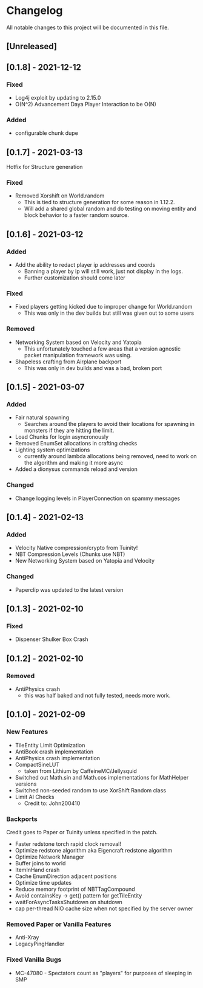 <!-- SPDX-License-Identifier: MIT -->
# Changelog

All notable changes to this project will be documented in this file.

## [Unreleased]

## [0.1.8] - 2021-12-12

### Fixed

* Log4j exploit by updating to 2.15.0
* O(N^2) Advancement Daya Player Interaction to be O(N)

### Added 
* configurable chunk dupe

## [0.1.7] - 2021-03-13

Hotfix for Structure generation

### Fixed

* Removed Xorshift on World.random
  * This is tied to structure generation for some reason in 1.12.2.
  * Will add a shared global random and do testing on moving entity and block behavior to a faster random source.

## [0.1.6] - 2021-03-12

### Added

* Add the ability to redact player ip addresses and coords
  * Banning a player by ip will still work, just not display in the logs.
  * Further customization should come later

### Fixed

* Fixed players getting kicked due to improper change for World.random
  * This was only in the dev builds but still was given out to some users

### Removed

* Networking System based on Velocity and Yatopia
  * This unfortunately touched a few areas that a version agnostic packet manipulation framework was using.
* Shapeless crafting from Airplane backport
  * This was only in dev builds and was a bad, broken port

## [0.1.5] - 2021-03-07

### Added

* Fair natural spawning
  * Searches around the players to avoid their locations for spawning in monsters if they are hitting the limit.
* Load Chunks for login asyncronously
* Removed EnumSet allocations in crafting checks
* Lighting system optimizations
  * currently around lambda allocations being removed, need to work on the algorithm and making it more async
* Added a dionysus commands reload and version

### Changed

* Change logging levels in PlayerConnection on spammy messages

## [0.1.4] - 2021-02-13

### Added

* Velocity Native compression/crypto from Tuinity!
* NBT Compression Levels (Chunks use NBT)
* New Networking System based on Yatopia and Velocity

### Changed

* Paperclip was updated to the latest version

## [0.1.3] - 2021-02-10

### Fixed

* Dispenser Shulker Box Crash

## [0.1.2] - 2021-02-10

### Removed

* AntiPhysics crash
  * this was half baked and not fully tested, needs more work.

## [0.1.0] - 2021-02-09

### New Features 

* TileEntity Limit Optimization
* AntiBook crash implementation
* AntiPhysics crash implementation
* CompactSineLUT
  * taken from Lithium by CaffeineMC/Jellysquid
* Switched out Math.sin and Math.cos implementations for MathHelper versions
* Switched non-seeded random to use XorShift Random class
* Limit AI Checks
    * Credit to: John200410

### Backports

Credit goes to Paper or Tuinity unless specified in the patch.

* Faster redstone torch rapid clock removal!
* Optimize redstone algorithm aka Eigencraft redstone algorithm
* Optimize Network Manager
* Buffer joins to world
* ItemInHand crash
* Cache EnumDirection adjacent positions
* Optimize time updates
* Reduce memory footprint of NBTTagCompound
* Avoid containsKey -> get() pattern for getTileEntity
* waitForAsyncTasksShutdown on shutdown
* cap per-thread NIO cache size when not specified by the server owner

### Removed Paper or Vanilla Features

* Anti-Xray
* LegacyPingHandler

### Fixed Vanilla Bugs

* MC-47080 - Spectators count as "players" for purposes of sleeping in SMP

